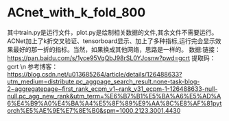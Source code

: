 # ACnet_with_k_fold_800
其中train.py是运行文件，plot.py是绘制相关数据的文件,其余文件不需要运行。
ACNet加上了k折交叉验证、tensorboard显示、加上了多种指标,运行完会显示效果最好的那一折的指标。当然，如果换成其他网络，思路是一样的。
数据:链接：https://pan.baidu.com/s/1yce95VqQbJ98rSL0YJosnw?pwd=gcrt 
     提取码：gcrt \n
参考博客：https://blog.csdn.net/u013685264/article/details/126488633?utm_medium=distribute.pc_aggpage_search_result.none-task-blog-2~aggregatepage~first_rank_ecpm_v1~rank_v31_ecpm-1-126488633-null-null.pc_agg_new_rank&utm_term=%E6%B7%B1%E5%BA%A6%E5%AD%A6%E4%B9%A0%E4%BA%A4%E5%8F%89%E9%AA%8C%E8%AF%81pytorch%E5%AE%9E%E7%8E%B0&spm=1000.2123.3001.4430

